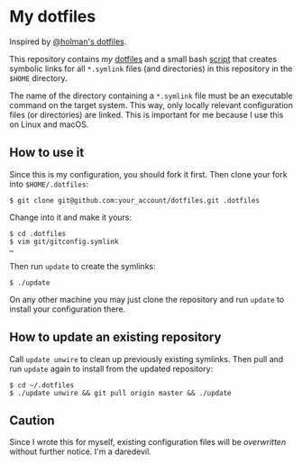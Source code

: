 # My dotfiles

Inspired by [@holman's dotfiles](https://github.com/holman/dotfiles).

This repository contains _my_
[dotfiles](https://en.wikipedia.org/wiki/dotfile) and a small bash
[script](update) that creates symbolic links for all `*.symlink` files
(and directories) in this repository in the `$HOME` directory.

The name of the directory containing a `*.symlink` file must be an executable
command on the target system. This way, only locally relevant configuration
files (or directories) are linked. This is important for me because I use
this on Linux and macOS.

## How to use it

Since this is my configuration, you should fork it first.
Then clone your fork into `$HOME/.dotfiles`:

	$ git clone git@github.com:your_account/dotfiles.git .dotfiles

Change into it and make it yours:

	$ cd .dotfiles
	$ vim git/gitconfig.symlink
	…

Then run `update` to create the symlinks:

	$ ./update

On any other machine you may just clone the repository and run `update` to
install your configuration there.

## How to update an existing repository

Call `update unwire` to clean up previously existing symlinks. Then pull
and run `update` again to install from the updated repository:

	$ cd ~/.dotfiles
	$ ./update unwire && git pull origin master && ./update

## Caution

Since I wrote this for myself, existing configuration files will be
_overwritten_ without further notice. I'm a daredevil.
